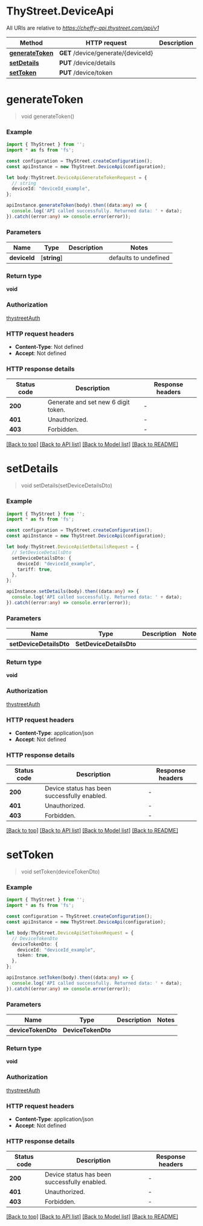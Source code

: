 # ThyStreet.DeviceApi

All URIs are relative to *https://cheffy-api.thystreet.com/api/v1*

Method | HTTP request | Description
------------- | ------------- | -------------
[**generateToken**](DeviceApi.md#generateToken) | **GET** /device/generate/{deviceId} | 
[**setDetails**](DeviceApi.md#setDetails) | **PUT** /device/details | 
[**setToken**](DeviceApi.md#setToken) | **PUT** /device/token | 


# **generateToken**
> void generateToken()


### Example


```typescript
import { ThyStreet } from '';
import * as fs from 'fs';

const configuration = ThyStreet.createConfiguration();
const apiInstance = new ThyStreet.DeviceApi(configuration);

let body:ThyStreet.DeviceApiGenerateTokenRequest = {
  // string
  deviceId: "deviceId_example",
};

apiInstance.generateToken(body).then((data:any) => {
  console.log('API called successfully. Returned data: ' + data);
}).catch((error:any) => console.error(error));
```


### Parameters

Name | Type | Description  | Notes
------------- | ------------- | ------------- | -------------
 **deviceId** | [**string**] |  | defaults to undefined


### Return type

**void**

### Authorization

[thystreetAuth](README.md#thystreetAuth)

### HTTP request headers

 - **Content-Type**: Not defined
 - **Accept**: Not defined


### HTTP response details
| Status code | Description | Response headers |
|-------------|-------------|------------------|
**200** | Generate and set new 6 digit token. |  -  |
**401** | Unauthorized. |  -  |
**403** | Forbidden. |  -  |

[[Back to top]](#) [[Back to API list]](README.md#documentation-for-api-endpoints) [[Back to Model list]](README.md#documentation-for-models) [[Back to README]](README.md)

# **setDetails**
> void setDetails(setDeviceDetailsDto)


### Example


```typescript
import { ThyStreet } from '';
import * as fs from 'fs';

const configuration = ThyStreet.createConfiguration();
const apiInstance = new ThyStreet.DeviceApi(configuration);

let body:ThyStreet.DeviceApiSetDetailsRequest = {
  // SetDeviceDetailsDto
  setDeviceDetailsDto: {
    deviceId: "deviceId_example",
    tariff: true,
  },
};

apiInstance.setDetails(body).then((data:any) => {
  console.log('API called successfully. Returned data: ' + data);
}).catch((error:any) => console.error(error));
```


### Parameters

Name | Type | Description  | Notes
------------- | ------------- | ------------- | -------------
 **setDeviceDetailsDto** | **SetDeviceDetailsDto**|  |


### Return type

**void**

### Authorization

[thystreetAuth](README.md#thystreetAuth)

### HTTP request headers

 - **Content-Type**: application/json
 - **Accept**: Not defined


### HTTP response details
| Status code | Description | Response headers |
|-------------|-------------|------------------|
**200** | Device status has been successfully enabled. |  -  |
**401** | Unauthorized. |  -  |
**403** | Forbidden. |  -  |

[[Back to top]](#) [[Back to API list]](README.md#documentation-for-api-endpoints) [[Back to Model list]](README.md#documentation-for-models) [[Back to README]](README.md)

# **setToken**
> void setToken(deviceTokenDto)


### Example


```typescript
import { ThyStreet } from '';
import * as fs from 'fs';

const configuration = ThyStreet.createConfiguration();
const apiInstance = new ThyStreet.DeviceApi(configuration);

let body:ThyStreet.DeviceApiSetTokenRequest = {
  // DeviceTokenDto
  deviceTokenDto: {
    deviceId: "deviceId_example",
    token: true,
  },
};

apiInstance.setToken(body).then((data:any) => {
  console.log('API called successfully. Returned data: ' + data);
}).catch((error:any) => console.error(error));
```


### Parameters

Name | Type | Description  | Notes
------------- | ------------- | ------------- | -------------
 **deviceTokenDto** | **DeviceTokenDto**|  |


### Return type

**void**

### Authorization

[thystreetAuth](README.md#thystreetAuth)

### HTTP request headers

 - **Content-Type**: application/json
 - **Accept**: Not defined


### HTTP response details
| Status code | Description | Response headers |
|-------------|-------------|------------------|
**200** | Device status has been successfully enabled. |  -  |
**401** | Unauthorized. |  -  |
**403** | Forbidden. |  -  |

[[Back to top]](#) [[Back to API list]](README.md#documentation-for-api-endpoints) [[Back to Model list]](README.md#documentation-for-models) [[Back to README]](README.md)


